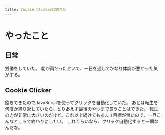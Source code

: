 ```yaml
---
title: Cookie Clickerに飽きた
---
```


# やったこと

## 日常

労働をしていた。
朝が雨だったせいで、一日を通してかなり体調が悪かった気がする。

## Cookie Clicker

飽きてきたのでJavaScriptを使ってクリックを自動化していた。
あとは転生を何度か繰り返していたら、とりあえず最後のやつまで買うことはできた。
転生の力が非常に大きいのだけど、これ以上続けてもあまり目標が無いので、一旦こんなところで終わりにしたい。
これくらいなら、クリック自動化すると一瞬なんだな。
